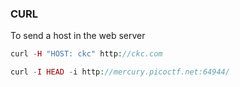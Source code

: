 ### CURL

To send a host in the web server

```php
curl -H "HOST: ckc" http://ckc.com
```

```php
curl -I HEAD -i http://mercury.picoctf.net:64944/
```

